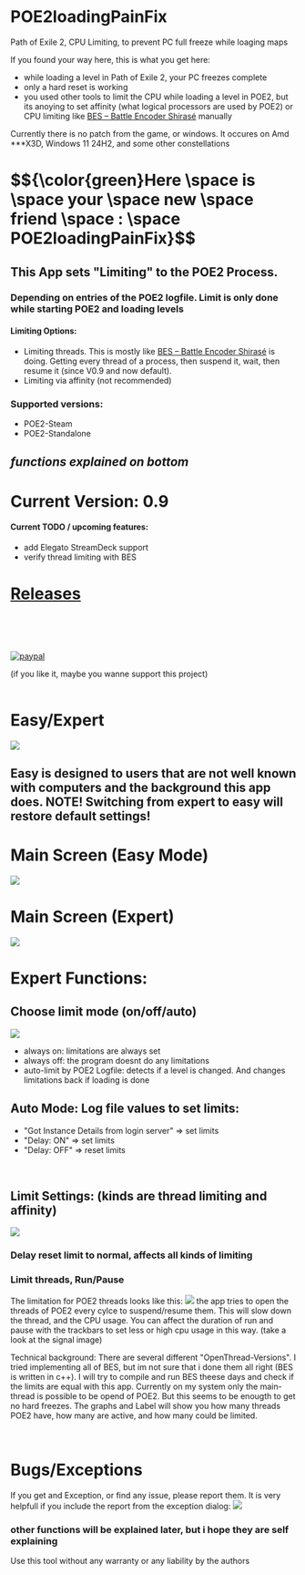 # POE2loadingPainFix
Path of Exile 2, CPU Limiting, to prevent PC full freeze while loaging maps

If you found your way here, this is what you get here:
<ul>
      <li>while loading a level in Path of Exile 2, your PC freezes complete</li>
      <li>only a hard reset is working</li>
      <li>you used other tools to limit the CPU while loading a level in POE2, but its anoying to set affinity (what logical processors are used by POE2) or CPU limiting like 
            <a href="https://mion.yosei.fi/BES/">BES – Battle Encoder Shirasé</a>
  manually </li>
</ul>


Currently there is no patch from the game, or windows.
It occures on Amd ***X3D, Windows 11 24H2, and some other constellations

<h1>
$${\color{green}Here \space is \space your \space new \space friend \space : \space POE2loadingPainFix}$$
</h1>

<H2>
      This App sets "Limiting" to the POE2 Process.            
</H2>
<H3>Depending on entries of the POE2 logfile. Limit is only done while starting POE2 and loading levels</H3>
<H4>Limiting Options:</H4>
<ul>
      <li>Limiting threads. This is mostly like 
            <a href="https://mion.yosei.fi/BES/">BES – Battle Encoder Shirasé</a> is doing. Getting every thread of a process, then suspend it, wait, then resume it (since V0.9 and now default). </li>
      <li>Limiting via affinity (not recommended)</li>
</ul>

<H3>Supported versions:</H3>
<ul>
      <li>POE2-Steam</li>
      <li>POE2-Standalone</li>
</ul>


*functions explained on bottom*
<BR>
-----------------

<H1>Current Version: 0.9
</H1>

<h4>Current TODO / upcoming features:</h4>
<ul>
      <li>add Elegato StreamDeck support</li>
      <li>verify thread limiting with BES</li>
</ul>


<H1>
<a href="https://github.com/CrimsonED1/POE2loadingPainFix/releases">
  Releases
</a>
            </H1>
<br><br><br>
<p>
  <a href="https://www.paypal.me/crimsoned">
      <img src="https://www.paypalobjects.com/en_US/i/btn/btn_donateCC_LG.gif" alt="paypal">
  </a>
</p>
(if you like it, maybe you wanne support this project)
<br><br>

<H1>Easy/Expert</H1>
<img src="https://github.com/user-attachments/assets/56dc8b14-e44f-48c9-b79e-a3d16466946f">
<H2>Easy is designed to users that are not well known with computers and the background this app does. NOTE! Switching from expert to easy will restore default settings!</H2>

<H1>Main Screen (Easy Mode)</H1>
<img src="https://github.com/CrimsonED1/POE2loadingPainFix/blob/main/README_Sources/images/EasyMode.png?raw=true">

<H1>Main Screen (Expert)</H1>

<img src="https://github.com/CrimsonED1/POE2loadingPainFix/blob/main/README_Sources/images/ExpertMode.png?raw=true">

<H1>Expert Functions:</H1>
<H2>Choose limit mode (on/off/auto)</H2>
<img src="https://github.com/CrimsonED1/POE2loadingPainFix/blob/main/README_Sources/images/auto_functions.png?raw=true">

<ul>
      <li>always on: limitations are always set </li>
      <li>always off: the program doesnt do any limitations</li>
      <li>auto-limit by POE2 Logfile: detects if a level is changed. And changes limitations back if loading is done</li>
      
</ul>

<H2>Auto Mode: Log file values to set limits:</H2>
<ul>
      <li>"Got Instance Details from login server" => set limits</li>
      <li>"Delay: ON" => set limits</li>
      <li>"Delay: OFF" => reset limits</li>
</ul>
<br>

<H2>Limit Settings: (kinds are thread limiting and affinity)</H2>
<img src="https://github.com/CrimsonED1/POE2loadingPainFix/blob/main/README_Sources/images/limit_settings.png?raw=true">
<H3>Delay reset limit to normal, affects all kinds of limiting</H3>

<H3>Limit threads, Run/Pause</H3>
The limitation for POE2 threads looks like this:
<img src="https://github.com/CrimsonED1/POE2loadingPainFix/blob/main/README_Sources/images/signal_limit_threads.png?raw=true">
the app tries to open the threads of POE2 every cylce to suspend/resume them. This will slow down the thread, and the CPU usage. 
You can affect the duration of run and pause with the trackbars to set less or high cpu usage in this way. (take a look at the signal image)

Technical background:
There are several different "OpenThread-Versions". I tried implementing all of BES, but im not sure that i done them all right (BES is written in c++). I will try to compile and run BES theese days and check if the limits are equal with this app. Currently on my system only the main-thread is possible to be opend of POE2. But this seems to be enougth to get no hard freezes.
The graphs and Label will show you how many threads POE2 have, how many are active, and how many could be limited.


<br>
<H1>Bugs/Exceptions</H1>
If you get and Exception, or find any issue, please report them.
It is very helpfull if you include the report from the exception dialog:
<img src="https://github.com/CrimsonED1/POE2loadingPainFix/blob/main/README_Sources/images/exception_dialog.png?raw=true">

<br>


<h3>other functions will be explained later, but i hope they are self explaining</h3>



Use this tool without any warranty or any liability by the authors
